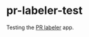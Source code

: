 # pr-labeler-test

Testing the [PR labeler][pr-labeler] app.

[pr-labeler]: https://github.com/joaocarmo/pr-labeler
